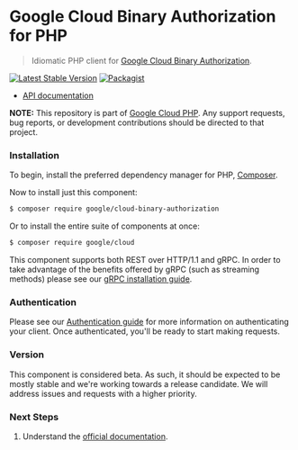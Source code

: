 # Google Cloud Binary Authorization for PHP

> Idiomatic PHP client for [Google Cloud Binary Authorization](https://cloud.google.com/binary-authorization).

[![Latest Stable Version](https://poser.pugx.org/google/cloud-binary-authorization/v/stable)](https://packagist.org/packages/google/cloud-binary-authorization) [![Packagist](https://img.shields.io/packagist/dm/google/cloud-binary-authorization.svg)](https://packagist.org/packages/google/cloud-binary-authorization)

* [API documentation](http://googleapis.github.io/google-cloud-php/#/docs/cloud-binary-authorization/latest/binaryauthorization/readme)

**NOTE:** This repository is part of [Google Cloud PHP](https://github.com/googleapis/google-cloud-php). Any
support requests, bug reports, or development contributions should be directed to
that project.

### Installation

To begin, install the preferred dependency manager for PHP, [Composer](https://getcomposer.org/).

Now to install just this component:

```sh
$ composer require google/cloud-binary-authorization
```

Or to install the entire suite of components at once:

```sh
$ composer require google/cloud
```

This component supports both REST over HTTP/1.1 and gRPC. In order to take advantage of the benefits offered by gRPC (such as streaming methods)
please see our [gRPC installation guide](https://cloud.google.com/php/grpc).

### Authentication

Please see our [Authentication guide](https://github.com/googleapis/google-cloud-php/blob/main/AUTHENTICATION.md) for more information
on authenticating your client. Once authenticated, you'll be ready to start making requests.


### Version

This component is considered beta. As such, it should be expected to be mostly
stable and we're working towards a release candidate. We will address issues
and requests with a higher priority.

### Next Steps

1. Understand the [official documentation](https://cloud.google.com/binary-authorization/docs).
